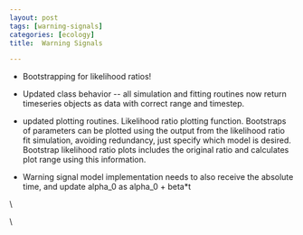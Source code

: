 ```yaml
---
layout: post
tags: [warning-signals]
categories: [ecology]
title:  Warning Signals

---
```







-   Bootstrapping for likelihood ratios!
-   Updated class behavior -- all simulation and fitting routines now
    return timeseries objects as data with correct range and timestep.
-   updated plotting routines. Likelihood ratio plotting function.
    Bootstraps of parameters can be plotted using the output from the
    likelihood ratio fit simulation, avoiding redundancy, just specify
    which model is desired. Bootstrap likelihood ratio plots includes
    the original ratio and calculates plot range using this information.

-   Warning signal model implementation needs to also receive the
    absolute time, and update alpha\_0 as alpha\_0 + beta\*t

\

\

